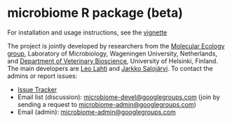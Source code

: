 microbiome R package (beta)
==========

For installation and usage instructions, see the [vignette](vignettes/vignette.md)

The project is jointly developed by researchers from the [Molecular
Ecology group](http://www.mib.wur.nl/UK/), Laboratory of Microbiology,
Wageningen University, Netherlands, and [Department of Veterinary
Bioscience](http://www.vetmed.helsinki.fi/apalva/index.htm),
University of Helsinki, Finland. The main developers are [Leo
Lahti](https://github.com/antagomir) and [Jarkko
Salojärvi](https://github.com/jsalojar). To contact the admins or
report issues:

* [Issue Tracker](https://github.com/microbiome/microbiome/issues)
* Email list (discussion): microbiome-devel@googlegroups.com (join by sending a request to microbiome-admin@googlegroups.com)
* Email (admin): microbiome-admin@googlegroups.com 


